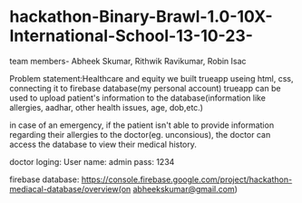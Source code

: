 # hackathon-Binary-Brawl-1.0-10X-International-School-13-10-23-

team members- Abheek Skumar, Rithwik Ravikumar, Robin Isac

Problem statement:Healthcare and equity
we built trueapp useing html, css, connecting it to firebase database(my personal account)
trueapp can be used to upload patient's information to the database(information like allergies, aadhar, other health issues, age, dob,etc.)

in case of an emergency, if the patient isn't able to provide information regarding their allergies to the doctor(eg. unconsious), the doctor can access the database to view their medical history.


doctor loging:
User name: admin
pass: 1234

firebase database:
https://console.firebase.google.com/project/hackathon-mediacal-database/overview(on abheekskumar@gmail.com)
